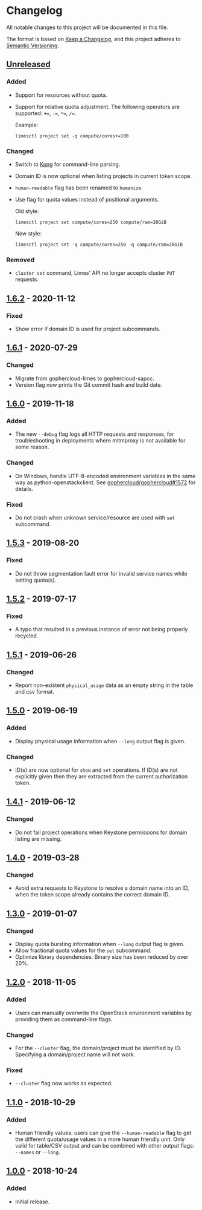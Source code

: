 # Changelog

All notable changes to this project will be documented in this file.

The format is based on [Keep a Changelog](https://keepachangelog.com/en/1.0.0/),
and this project adheres to [Semantic Versioning](https://semver.org/spec/v2.0.0.html).

## [Unreleased]

### Added

- Support for resources without quota.
- Support for relative quota adjustment. The following operators are supported: `+=`,
  `-=`, `*=`, `/=`.

  Example:

  ```
  limesctl project set -q compute/cores+=100
  ```

### Changed

- Switch to [Kong](https://github.com/alecthomas/kong) for command-line
  parsing.
- Domain ID is now optional when listing projects in current token scope.
- `human-readable` flag has been renamed to `humanize`.
- Use flag for quota values instead of positional arguments.

  Old style:

  ```
  limesctl project set compute/cores=250 compute/ram=20GiB
  ```

  New style:

  ```
  limesctl project set -q compute/cores=250 -q compute/ram=20GiB
  ```

### Removed

- `cluster set` command, Limes' API no longer accepts cluster `PUT` requests.

## [1.6.2] - 2020-11-12

### Fixed

- Show error if domain ID is used for project subcommands.

## [1.6.1] - 2020-07-29

### Changed

- Migrate from gophercloud-limes to gophercloud-sapcc.
- Version flag now prints the Git commit hash and build date.

## [1.6.0] - 2019-11-18

### Added

- The new `--debug` flag logs all HTTP requests and responses, for
  troubleshooting in deployments where mitmproxy is not available for some
  reason.

### Changed

- On Windows, handle UTF-8-encoded environment variables in the same way as
  python-openstackclient. See
  [gophercloud/gophercloud#1572](https://github.com/gophercloud/gophercloud/issues/1572)
  for details.

### Fixed

- Do not crash when unknown service/resource are used with `set` subcommand.

## [1.5.3] - 2019-08-20

### Fixed

- Do not throw segmentation fault error for invalid service names while setting
  quota(s).

## [1.5.2] - 2019-07-17

### Fixed

- A typo that resulted in a previous instance of error not being properly
  recycled.

## [1.5.1] - 2019-06-26

### Changed

- Report non-existent `physical_usage` data as an empty string in the table and
  csv format.

## [1.5.0] - 2019-06-19

### Added

- Display physical usage information when `--long` output flag is given.

### Changed

- ID(s) are now optional for `show` and `set` operations. If ID(s) are not
  explicitly given then they are extracted from the current authorization
  token.

## [1.4.1] - 2019-06-12

### Changed

- Do not fail project operations when Keystone permissions for domain listing
  are missing.

## [1.4.0] - 2019-03-28

### Changed

- Avoid extra requests to Keystone to resolve a domain name into an ID, when
  the token scope already contains the correct domain ID.

## [1.3.0] - 2019-01-07

### Changed

- Display quota bursting information when `--long` output flag is given.
- Allow fractional quota values for the `set` subcommand.
- Optimize library dependencies. Binary size has been reduced by over 20%.

## [1.2.0] - 2018-11-05

### Added

- Users can manually overwrite the OpenStack environment variables by providing
  them as command-line flags.

### Changed

- For the `--cluster` flag, the domain/project must be identified by ID.
  Specifying a domain/project name will not work.

### Fixed

- `--cluster` flag now works as expected.

## [1.1.0] - 2018-10-29

### Added

- Human friendly values: users can give the `--human-readable` flag to get the
  different quota/usage values in a more human friendly unit. Only valid for
  table/CSV output and can be combined with other output flags: `--names` or
  `--long`.

## [1.0.0] - 2018-10-24

### Added

- Initial release.

[unreleased]: https://github.com/sapcc/limesctl/compare/v1.6.2...HEAD
[1.6.2]: https://github.com/sapcc/limesctl/compare/v1.6.1...v1.6.2
[1.6.1]: https://github.com/sapcc/limesctl/compare/v1.6.0...v1.6.1
[1.6.0]: https://github.com/sapcc/limesctl/compare/v1.5.3...v1.6.0
[1.5.3]: https://github.com/sapcc/limesctl/compare/v1.5.2...v1.5.3
[1.5.2]: https://github.com/sapcc/limesctl/compare/v1.5.1...v1.5.2
[1.5.1]: https://github.com/sapcc/limesctl/compare/v1.5.0...v1.5.1
[1.5.0]: https://github.com/sapcc/limesctl/compare/v1.4.1...v1.5.0
[1.4.1]: https://github.com/sapcc/limesctl/compare/v1.4.0...v1.4.1
[1.4.0]: https://github.com/sapcc/limesctl/compare/v1.3.0...v1.4.0
[1.3.0]: https://github.com/sapcc/limesctl/compare/v1.2.0...v1.3.0
[1.2.0]: https://github.com/sapcc/limesctl/compare/v1.1.0...v1.2.0
[1.1.0]: https://github.com/sapcc/limesctl/compare/v1.0.0...v1.1.0
[1.0.0]: https://github.com/sapcc/limesctl/releases/tag/v1.0.0
